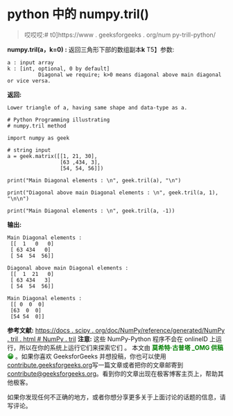 # python 中的 numpy.tril()

> 哎哎哎:# t0]https://www . geeksforgeeks . org/num py-trill-python/

**numpy.tril(a，k=0) :** 返回三角形下部的数组副本**k**
T5】参数:

```
a : input array
k : [int, optional, 0 by default]
          Diagonal we require; k>0 means diagonal above main diagonal or vice versa.

```

**返回:**

```
Lower triangle of a, having same shape and data-type as a.
```

```
# Python Programming illustrating
# numpy.tril method

import numpy as geek

# string input
a = geek.matrix([[1, 21, 30], 
                 [63 ,434, 3], 
                 [54, 54, 56]])

print("Main Diagonal elements : \n", geek.tril(a), "\n")

print("Diagonal above main Diagonal elements : \n", geek.tril(a, 1), "\n\n")

print("Main Diagonal elements : \n", geek.tril(a, -1))
```

**输出:**

```
Main Diagonal elements : 
 [[  1   0   0]
 [ 63 434   0]
 [ 54  54  56]] 

Diagonal above main Diagonal elements : 
 [[  1  21   0]
 [ 63 434   3]
 [ 54  54  56]] 

Main Diagonal elements : 
 [[ 0  0  0]
 [63  0  0]
 [54 54  0]]

```

**参考文献:**
[https://docs . scipy . org/doc/NumPy/reference/generated/NumPy . tril . html # NumPy . tril](https://docs.scipy.org/doc/numpy/reference/generated/numpy.tril.html#numpy.tril)
**注意:**
这些 NumPy-Python 程序不会在 onlineID 上运行，所以在你的系统上运行它们来探索它们
。
本文由 <font color="green">**莫希特·古普塔 _OMG 供稿😀**</font> 。如果你喜欢 GeeksforGeeks 并想投稿，你也可以使用[contribute.geeksforgeeks.org](http://www.contribute.geeksforgeeks.org)写一篇文章或者把你的文章邮寄到 contribute@geeksforgeeks.org。看到你的文章出现在极客博客主页上，帮助其他极客。

如果你发现任何不正确的地方，或者你想分享更多关于上面讨论的话题的信息，请写评论。